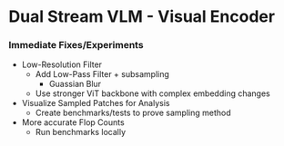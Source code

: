 # Dual Stream VLM - Visual Encoder

### Immediate Fixes/Experiments
- Low-Resolution Filter
  - Add Low-Pass Filter + subsampling
    - Guassian Blur
  - Use stronger ViT backbone with complex embedding changes
- Visualize Sampled Patches for Analysis
  - Create benchmarks/tests to prove sampling method
- More accurate Flop Counts
  - Run benchmarks locally